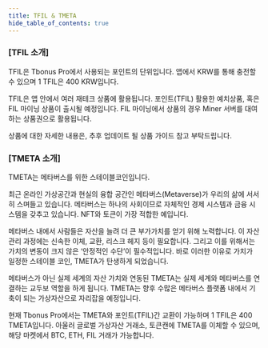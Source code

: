 ```yaml
---
title: TFIL & TMETA
hide_table_of_contents: true
---
```


[//]: # (积分&稳定币介绍)

### [TFIL 소개]

TFIL은 Tbonus Pro에서 사용되는 포인트의 단위입니다. 앱에서 KRW를 통해 충전할 수 있으며 1 TFIL은 400 KRW입니다.

TFIL은 앱 안에서 여러 재테크 상품에 활용됩니다. 포인트(TFIL) 활용한 예치상품, 혹은 FIL 마이닝 상품이 출시될 예정입니다. FIL 마이닝에서 상품의 경우 Miner 서버를 대여하는 상품권으로 활용됩니다.

상품에 대한 자세한 내용은, 추후 업데이트 될 상품 가이드 참고 부탁드립니다.

### [TMETA 소개]

TMETA는 메타버스를 위한 스테이블코인입니다.

최근 온라인 가상공간과 현실의 융합 공간인 메타버스(Metaverse)가 우리의 삶에 서서히 스며들고 있습니다. 메타버스는 하나의 사회이므로 자체적인 경제 시스템과 금융 시스템을 갖추고 있습니다. NFT와 토큰이 가장 적합한 예입니다.

메타버스 내에서 사람들은 자산을 늘려 더 큰 부가가치를 얻기 위해 노력합니다. 이 자산관리 과정에는 신속한 이체, 교환, 리스크 헤지 등이 필요합니다. 그리고 이를 위해서는 가치의 변동이 크지 않은 ‘안정적인 수단’이 필수적입니다. 바로 이러한 이유로 가치가 일정한 스테이블 코인, TMETA가 탄생하게 되었습니다.

메타버스가 아닌 실제 세계의 자산 가치와 연동된 TMETA는 실제 세계와 메타버스를 연결하는 교두보 역할을 하게 됩니다. TMETA는 향후 수많은 메타버스 플랫폼 내에서 기축이 되는 가상자산으로 자리잡을 예정입니다.

현재 Tbonus Pro에서는 TMETA와 포인트(TFIL)간 교환이 가능하며 1 TFIL은 400 TMETA입니다. 아울러 글로벌 가상자산 거래소, 토큰캔에 TMETA를 이체할 수 있으며, 해당 마켓에서 BTC, ETH, FIL 거래가 가능합니다.

